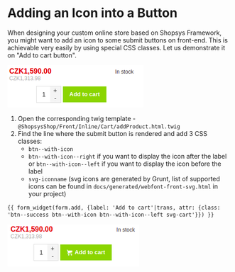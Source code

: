 # Adding an Icon into a Button

When designing your custom online store based on Shopsys Framework, you might want to add an icon to some submit buttons on front-end.
This is achievable very easily by using special CSS classes.
Let us demonstrate it on "Add to cart button".

![Add to cart button without icon](img/add-to-cart-without-icon.png)

1. Open the corresponding twig template - `@ShopsysShop/Front/Inline/Cart/addProduct.html.twig`
2. Find the line where the submit button is rendered and add 3 CSS classes:
    - `btn--with-icon`
    - `btn--with-icon--right` if you want to display the icon after the label or `btn--with-icon--left` if you want to display the icon before the label
    - `svg-iconname` (svg icons are generated by Grunt, list of supported icons can be found in `docs/generated/webfont-front-svg.html` in your project)    

```twig
{{ form_widget(form.add, {label: 'Add to cart'|trans, attr: {class: 'btn--success btn--with-icon btn--with-icon--left svg-cart'}}) }}
```

![Add to cart button with icon](img/add-to-cart-with-icon.png)
